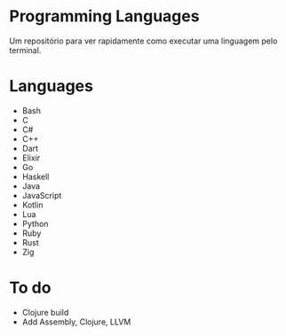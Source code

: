 # Programming Languages
Um repositório para ver rapidamente como executar uma linguagem pelo terminal.  

# Languages
* Bash
* C
* C#
* C++
* Dart
* Elixir
* Go
* Haskell
* Java
* JavaScript
* Kotlin
* Lua
* Python
* Ruby
* Rust
* Zig

# To do
* Clojure build
* Add Assembly, Clojure, LLVM
